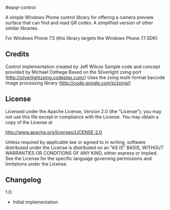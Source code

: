 #wpqr-control

A simple Windows Phone control library for offering a camera preview surface that can find and read QR codes. A simplified version of other similar libraries.

For Windows Phone 7.5 (this library targets the Windows Phone 7.1 SDK)

## Credits

Control implementation created by Jeff Wilcox
Sample code and concept provided by Michael Osthege
Based on the Silverlight zxing port (http://silverlightzxing.codeplex.com/)
Uses the zxing multi-format barcode image processing library (http://code.google.com/p/zxing/)

## License

Licensed under the Apache License, Version 2.0 (the "License");
you may not use this file except in compliance with the License.
You may obtain a copy of the License at

   http://www.apache.org/licenses/LICENSE-2.0

Unless required by applicable law or agreed to in writing, software
distributed under the License is distributed on an "AS IS" BASIS,
WITHOUT WARRANTIES OR CONDITIONS OF ANY KIND, either express or implied.
See the License for the specific language governing permissions and
limitations under the License.

## Changelog

1.0:

* Initial implementation
